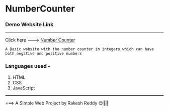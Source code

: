 # NumberCounter

### Demo Website Link

---

Click here ---> [Number Counter](https://skartechrakesh.github.io/NumberCounter/)

`A Basic website with the number counter in integers which can have both negative and positive numbers`

### Languages used -

1. HTML
2. CSS
3. JavaScript 

<hr style="border:0.2px solid gray">

===> A Simple Web Project by Rakesh Reddy 😊🤞💖
